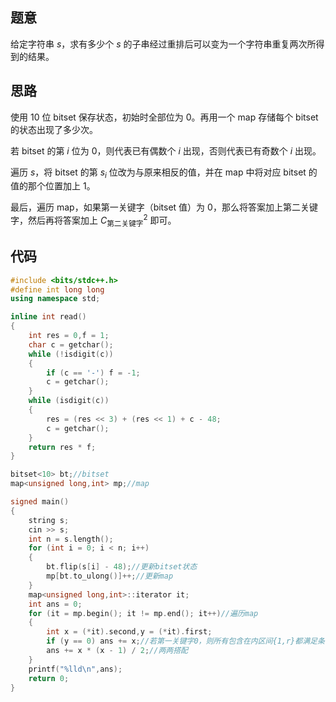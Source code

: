 ## **题意**

给定字符串 $s$，求有多少个 $s$ 的子串经过重排后可以变为一个字符串重复两次所得到的结果。

## **思路**

使用 $10$ 位 bitset 保存状态，初始时全部位为 $0$。再用一个 map 存储每个 bitset 的状态出现了多少次。

若 bitset 的第 $i$ 位为 $0$，则代表已有偶数个 $i$ 出现，否则代表已有奇数个 $i$ 出现。

遍历 $s$，将 bitset 的第 $s_i$ 位改为与原来相反的值，并在 map 中将对应 bitset 的值的那个位置加上 $1$。

最后，遍历 map，如果第一关键字（bitset 值）为 $0$，那么将答案加上第二关键字，然后再将答案加上 $C_{\text{第二关键字}}^2$ 即可。

## **代码**

```cpp
#include <bits/stdc++.h>
#define int long long
using namespace std;

inline int read()
{
	int res = 0,f = 1;
	char c = getchar();
	while (!isdigit(c))
	{
		if (c == '-') f = -1;
		c = getchar();
	}
	while (isdigit(c))
	{
		res = (res << 3) + (res << 1) + c - 48;
		c = getchar();
	}
	return res * f;
}

bitset<10> bt;//bitset
map<unsigned long,int> mp;//map

signed main()
{
	string s;
	cin >> s;
	int n = s.length();
	for (int i = 0; i < n; i++)
	{
		bt.flip(s[i] - 48);//更新bitset状态
		mp[bt.to_ulong()]++;//更新map
	}
	map<unsigned long,int>::iterator it;
	int ans = 0;
	for (it = mp.begin(); it != mp.end(); it++)//遍历map
	{
		int x = (*it).second,y = (*it).first;
		if (y == 0) ans += x;//若第一关键字0，则所有包含在内区间{1,r}都满足条件
		ans += x * (x - 1) / 2;//两两搭配
	}
	printf("%lld\n",ans);
	return 0;
}
```
